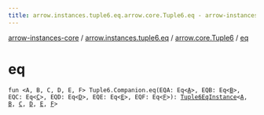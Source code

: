 ```yaml
---
title: arrow.instances.tuple6.eq.arrow.core.Tuple6.eq - arrow-instances-core
---
```


[arrow-instances-core](../../index.html) / [arrow.instances.tuple6.eq](../index.html) / [arrow.core.Tuple6](index.html) / [eq](./eq.html)

# eq

`fun <A, B, C, D, E, F> Tuple6.Companion.eq(EQA: Eq<`[`A`](eq.html#A)`>, EQB: Eq<`[`B`](eq.html#B)`>, EQC: Eq<`[`C`](eq.html#C)`>, EQD: Eq<`[`D`](eq.html#D)`>, EQE: Eq<`[`E`](eq.html#E)`>, EQF: Eq<`[`F`](eq.html#F)`>): `[`Tuple6EqInstance`](../../arrow.instances/-tuple6-eq-instance/index.html)`<`[`A`](eq.html#A)`, `[`B`](eq.html#B)`, `[`C`](eq.html#C)`, `[`D`](eq.html#D)`, `[`E`](eq.html#E)`, `[`F`](eq.html#F)`>`